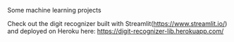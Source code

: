 Some machine learning projects

Check out the digit recognizer built with Streamlit(https://www.streamlit.io/) and deployed on Heroku here: https://digit-recognizer-lib.herokuapp.com/
